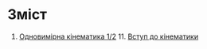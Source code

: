 # Зміст

1. [Одновимірна кінематика 1/2](book/chapter_1/1.md)
    11. [Вступ до кінематики](book/chapter_1/1.md)